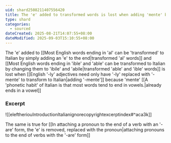 ```yaml
---
uid: shard2508211407556420
title: The 'e' added to transformed words is lost when adding 'mente' because 'mente' already ends in a vowel
type: shard
categories:
  - sourced
dateCreated: 2025-08-21T14:07:55+08:00
dateModified: 2025-09-03T15:10:55+08:00
---
```

The 'e' added to [[Most English words ending in 'al' can be 'transformed' to Italian by simply adding an 'e' to the end|transformed 'al' words]] and [[Most English words ending in 'ible' and 'able' can be transformed to Italian by changing them to 'ibile' and 'abile|transformed 'able' and 'ible' words]] is lost when [[English '-ly' adjectives need only have '-ly' replaced with '-mente' to transform to Italian|adding '-mente']] because 'mente' [[A 'phonetic habit' of Italian is that most words tend to end in vowels.|already ends in a vowel]]

### Excerpt
![[eleftheriouIntroductionItalianignorecopyrightexcerptindex#^aca3k]]

The same is true for [[In attaching a pronoun to the end of a verb with an '-are' form, the 'e' is removed, replaced with the pronoun|attaching pronouns to the end of verbs with the '-are' form]]